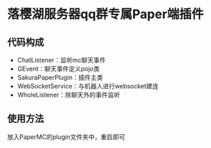 # 落樱湖服务器qq群专属Paper端插件

## 代码构成
- ChatListener：监听mc聊天事件
- GEvent：聊天事件定义pojo类
- SakuraPaperPlugin：插件主类
- WebSocketService：与机器人进行websocket建连
- WholeListener：除聊天外的事件监听

## 使用方法
放入PaperMC的plugin文件夹中，重启即可
